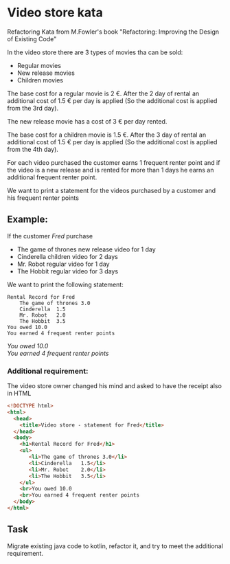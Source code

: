 
# Video store kata

Refactoring Kata from M.Fowler's book "Refactoring: Improving the Design of Existing Code"

In the video store there are 3 types of movies tha can be sold:
- Regular movies
- New release movies
- Children movies

The base cost for a regular movie is 2 €. After the 2 day of rental an additional cost of 1.5 € per day is applied (So the additional cost is applied from the 3rd day).

The new release movie has a cost of 3 € per day rented.

The base cost for a children movie is 1.5 €. After the 3 day of rental an additional cost of 1.5 € per day is applied (So the additional cost is applied from the 4th day).

For each video purchased the customer earns 1 frequent renter point and if the video is a new release and is rented for more than 1 days he earns an additional frequent renter point.

We want to print a statement for the videos purchased by a customer and his frequent renter points

## Example:
If the customer <i>Fred</i> purchase
- The game of thrones new release video for 1 day
- Cinderella children video for 2 days
- Mr. Robot regular video for 1 day
- The Hobbit regular video for 3 days

We want to print the following statement:

```
Rental Record for Fred
	The game of thrones	3.0
	Cinderella	1.5
	Mr. Robot	2.0
	The Hobbit	3.5
You owed 10.0
You earned 4 frequent renter points
```



<i>You owed 10.0</i>   
<i>You earned 4 frequent renter points</i>


### Additional requirement:

The video store owner changed his mind and asked to have the receipt also in HTML

```html
<!DOCTYPE html>
<html>
  <head>
    <title>Video store - statement for Fred</title>
  </head>
  <body>
    <h1>Rental Record for Fred</h1>
    <ul>
       <li>The game of thrones 3.0</li>
       <li>Cinderella	1.5</li>
       <li>Mr. Robot	2.0</li>
       <li>The Hobbit	3.5</li>
    </ul>
    <br>You owed 10.0
    <br>You earned 4 frequent renter points
  </body>
</html>
```

## Task

Migrate existing java code to kotlin, refactor it, and try to meet the additional requirement.